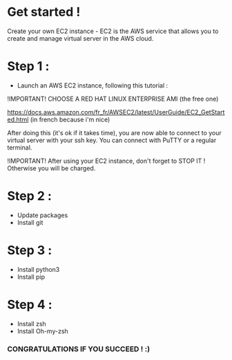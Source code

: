 # Get started !
Create your own EC2 instance -
EC2 is the AWS service that allows you to create and manage virtual server in the AWS cloud.

# Step 1 :
- Launch an AWS EC2 instance, following this tutorial : 

!IMPORTANT!
CHOOSE A RED HAT LINUX ENTERPRISE AMI (the free one)

https://docs.aws.amazon.com/fr_fr/AWSEC2/latest/UserGuide/EC2_GetStarted.html (in french because i'm nice)

After doing this (it's ok if it takes time), you are now able to connect to your virtual server with your ssh key.
You can connect with PuTTY or a regular terminal.

!IMPORTANT!
After using your EC2 instance, don't forget to STOP IT ! Otherwise you will be charged.

# Step 2 :
- Update packages
- Install git

# Step 3 : 
- Install python3
- Install pip

# Step 4 : 
- Install zsh
- Install Oh-my-zsh

### CONGRATULATIONS IF YOU SUCCEED ! :)

